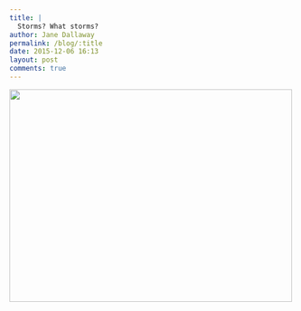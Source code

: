 ```yaml
---
title: |
  Storms? What storms?
author: Jane Dallaway
permalink: /blog/:title
date: 2015-12-06 16:13
layout: post
comments: true
---
```


<div><a href="//static.skitters.dallaway.com/Gtp_FullSizeRender.jpg"><img src="//static.skitters.dallaway.com/Gtp_thumb_FullSizeRender.jpg" width="500" height="375"/></a></div>



  

      

